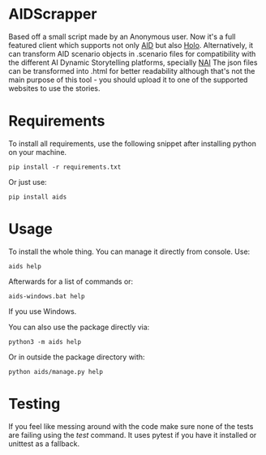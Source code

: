 # AIDScrapper

Based off a small script made by an Anonymous user. Now it's a full featured client which supports not only [AID][0] but also [Holo][0]. Alternatively, it can transform AID scenario objects in .scenario files for compatibility with the different AI Dynamic Storytelling platforms, specially [NAI][2]
The json files can be transformed into .html for better readability although that's not the main purpose of this tool - you should upload it to one of the supported websites to use the stories.

# Requirements
To install all requirements, use the following snippet after installing python on your machine.

    pip install -r requirements.txt

Or just use:

    pip install aids


# Usage
To install the whole thing. You can manage it directly from console. Use:

    aids help

Afterwards for a list of commands or:

    aids-windows.bat help

If you use Windows.

You can also use the package directly via:

    python3 -m aids help

Or in outside the package directory with:

    python aids/manage.py help

# Testing
If you feel like messing around with the code make sure none of the tests are failing using the *test* command. It uses pytest if you have it installed or unittest as a fallback.

[0]: https://play.aidungeon.io
[1]: https://www.writeholo.com
[2]: https://novelai.net/
